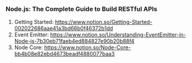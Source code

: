 ### Node.js: The Complete Guide to Build RESTful APIs
1. Getting Started: https://www.notion.so/Getting-Started-002022686aae41a3bd66b0f46372b1dd
2. Event Emitter: https://www.notion.so/Understanding-EventEmitter-in-Node-js-7b30eb71faeb4ed884827e90b20b88f4
3. Node Core: https://www.notion.so/Node-Core-bb4b08e82ebd4673beadf4880077baa3